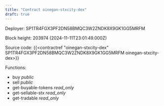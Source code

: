 ```yaml
---
title: "Contract oinegan-stxcity-dex"
draft: true
---
```

Deployer: SP1TR4FGX3PF2DN58BMQC3W2ZNDK8X9GK1GG5MRFM


 



Block height: 203974 (2024-11-11T23:01:49.000Z)

Source code: {{<contractref "oinegan-stxcity-dex" SP1TR4FGX3PF2DN58BMQC3W2ZNDK8X9GK1GG5MRFM oinegan-stxcity-dex>}}

Functions:

* buy _public_
* sell _public_
* get-buyable-tokens _read_only_
* get-sellable-stx _read_only_
* get-tradable _read_only_
